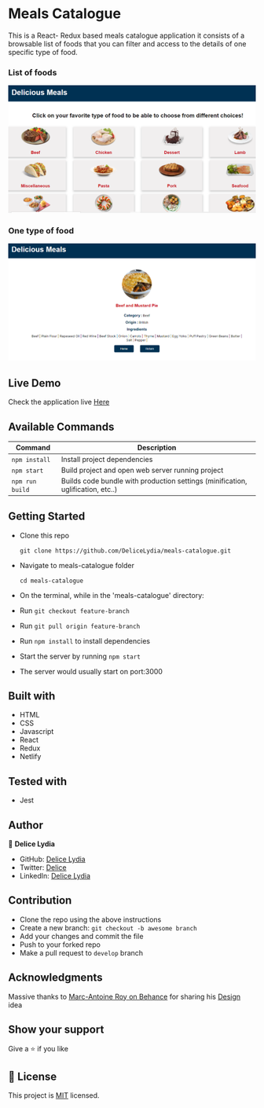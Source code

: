 # Meals Catalogue

This is a React- Redux based meals catalogue application it consists of a browsable list of foods that you can filter and access to the details of one specific type of food.

### List of foods

![screenshot](./shot1.PNG)

### One type of food

![screenshot](./shot2.PNG)

## Live Demo

Check the application live [Here](https://meals-catalogue-app.netlify.app/)

## Available Commands

| Command | Description |
|---------|-------------|
| `npm install` | Install project dependencies |
| `npm start` | Build project and open web server running project |
| `npm run build` | Builds code bundle with production settings (minification, uglification, etc..) |

## Getting Started

* Clone this repo
    ```
    git clone https://github.com/DeliceLydia/meals-catalogue.git
    ```
* Navigate to meals-catalogue folder
    ```
    cd meals-catalogue
    ```
* On the terminal, while in the 'meals-catalogue' directory:

* Run ``` git checkout feature-branch ```

* Run ``` git pull origin feature-branch ```

* Run ``` npm install ``` to install dependencies

* Start the server by running ``` npm start ```
   
* The server would usually start on port:3000

## Built with

- HTML
- CSS
- Javascript
- React
- Redux
- Netlify

## Tested with

- Jest

## Author

👤 **Delice Lydia**
  - GitHub: [Delice Lydia](https://github.com/DeliceLydia)
  - Twitter: [Delice](https://twitter.com/IngabireLydia3)
  - LinkedIn: [Delice Lydia](https://www.linkedin.com/in/delice-lydia/)

## Contribution

- Clone the repo using the above instructions
- Create a new branch: `git checkout -b awesome branch`
- Add your changes and commit the file
- Push to your forked repo
- Make a pull request to `develop` branch

## Acknowledgments

Massive thanks to [Marc-Antoine Roy on Behance](https://www.behance.net/enfantroy) for sharing his [Design](https://www.behance.net/gallery/11351281/NomNom) idea

## Show your support

Give a ⭐️ if you like 

## 📝 License

This project is [MIT](https://github.com/DeliceLydia/meals-catalogue/blob/main/LICENSE) licensed.
